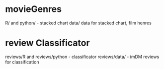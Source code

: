 # movieGenres
R/ and python/ - stacked chart
data/ data for stacked chart, film henres
# review Classificator
reviews/R and reviews/python - classificator
reviews/data/ - imDM reviews for classification
